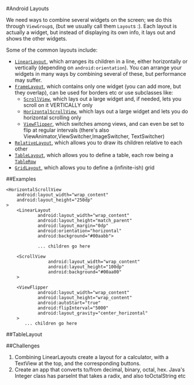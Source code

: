 #Android Layouts

We need ways to combine several widgets on the screen; we do this through `ViewGroup`s, (but we usually call them `Layout`s :). Each layout is actually a widget, but instead of displaying its own info, it lays out and shows the other widgets.

Some of the common layouts include:

* [`LinearLayout`](http://developer.android.com/reference/android/widget/LinearLayout.html), which arranges its children in a line, either horizontally or vertically (depending on `android:orientation`). You can arrange your widgets in many ways by combining several of these, but performance may suffer.
* [`FrameLayout`](http://developer.android.com/reference/android/widget/FrameLayout.html), which contains only one widget (you can add more, but they overlap), can be used for borders etc or use subclasses like:
	* [`ScrollView`](http://developer.android.com/reference/android/widget/ScrollView.html), which lays out a large widget and, if needed, lets you scroll on it VERTICALLY only
	* [`HorizontalScrollView`](http://developer.android.com/reference/android/widget/HorizontalScrollView.html), which lays out a large widget and lets you do horizontal scrolling only
	* [`ViewFlipper`](http://developer.android.com/reference/android/widget/ViewFlipper), which switches among views, and can even be set to flip at regular intervals (there's also ViewAnimator,ViewSwitcher,ImageSwitcher, TextSwitcher)
* [`RelativeLayout`](http://developer.android.com/reference/android/widget/RelativeLayout.html), which allows you to draw its children relative to each other
* [`TableLayout`](http://developer.android.com/reference/android/widget/TableLayout.html), which allows you to define a table, each row being a [`TableRow`](http://developer.android.com/reference/android/widget/TableRow.html)
* [`GridLayout`](http://developer.android.com/reference/android/widget/GridLayout.html), which allows you to define a (infinite-ish) grid


##Examples
```
<HorizontalScrollView
	android:layout_width="wrap_content"
	android:layout_height="250dp"
>
	<LinearLayout
            android:layout_width="wrap_content"
            android:layout_height="match_parent"
            android:layout_margin="0dp"
            android:orientation="horizontal" 
            android:background="#00aabb">
            
            ... children go here
```
```
    <ScrollView
                android:layout_width="wrap_content"
                android:layout_height="100dp"
                android:background="#00aa00"
	>
```
```
    <ViewFlipper
            android:layout_width="wrap_content"
            android:layout_height="wrap_content"
            android:autoStart="true"
            android:flipInterval="5000"
            android:layout_gravity="center_horizontal"
	>
	   ... children go here
```

##TableLayout

##Challenges
1. Combining LinearLayouts create a layout for a calculator, with a TextView at the top, and the corresponding buttons.
2. Create an app that converts to/from decimal, binary, octal, hex. Java's Integer class has parseInt that takes a radix, and also toOctalString etc
